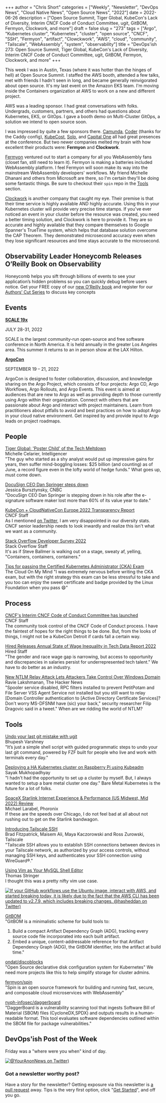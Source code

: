 +++
author = "Chris Short"
categories = ["Weekly", "Newsletter", "DevOps News", "Cloud Native News", "Open Source News", "2022"]
date = 2022-06-26
description = ["Open Source Summit, Tiger Global, KubeCon's Lack of Diversity, Interim CNCF Code of Conduct Committee, ugit, GitBOM, Fermyon, Clockwork, and more"]
draft = false
slug = "273"
tags = ["Argo", "Kubernetes cluster", "Kubernetes", "cluster", "open source", "CNCF", "SSH", "Fermyon", "artifact", "Clowckwork", "AWS", "cloud", "community", "Tailscale", "WebAssembly", "system", "observability"]
title = "DevOps'ish 273: Open Source Summit, Tiger Global, KubeCon's Lack of Diversity, Interim CNCF Code of Conduct Committee, ugit, GitBOM, Fermyon, Clockwork, and more"
+++

This week I was in Austin, Texas (where it was hotter than the hinges of hell) at Open Source Summit. I staffed the AWS booth, attended a few talks, met with friends I hadn't seen in long, and became generally reinvigorated about open source. It's my last event on the Amazon EKS team. I'm moving inside the Containers organization at AWS to work on a new and different project.

AWS was a leading sponsor. I had great conversations with folks. Undergrads, customers, partners, and others had questions about Kubernetes, EKS, or GitOps. I gave a booth demo on Multi-Cluster GitOps, a solution we intend to open source soon.

I was impressed by quite a few sponsors there. [Camunda](https://camunda.com), [Coder](https://coder.com) (thanks for the Caddy config), [KubeCost](https://www.kubecost.com/), [Solo](https://www.solo.io/), and [Capital One](https://www.capitalone.com/tech/) all had great presences at the conference. But two newer companies melted my brain with how excellent their products were: **Fermyon** and **Clockwork**.

[Fermyon](https://www.fermyon.com) ventured out to start a company for all you WebAssembly fans (closet fan, still need to learn it). Fermyon is making a batteries included WebAssembly platform. I feel Fermyon will soon make its way into the mainstream WebAssembly developers' workflows. My friend Michelle Dhanani and others from Microsoft are there, so I'm certain they'll be doing some fantastic things. Be sure to checkout their `spin` repo in the [Tools](#tools) section.

[Clockwork](https://www.clockwork.io/) is another company that caught my eye. Their premise is that their time service is highly available AND highly accurate. Using this in your Kubernetes cluster will provide very precise time stamps. If you've ever noticed an event in your cluster before the resource was created, you need a better timing solution, and Clockwork is here to provide it. They are so accurate and highly available that they compare themselves to Google Spanner's TrueTime system, which helps that database solution overcome the CAP Theorem. They demonstrated microsecond accuracy even when they lose significant resources and time stays accurate to the microsecond.

## Observability Leader Honeycomb Releases O’Reilly Book on Observability

Honeycomb helps you sift through billions of events to see your application’s hidden problems so you can quickly debug before users notice. Get your FREE copy of our [new O’Reilly book](https://info.honeycomb.io/observability-engineering-oreilly-book-2022?utm_source=devopsish&utm_medium=newsletter&utm_campaign=oreilly_book_observability_engineering_2022&utm_id=oreillybook2022&utm_content=2113) and register for our [Authors’ Cut Series](https://www.honeycomb.io/oreilly-observability-engineering/?utm_source=devopsish&utm_medium=newsletter&utm_campaign=oreilly_authors_cut_series_2022&utm_id=oreillyauthorscut&utm_content=2112) to discuss key concepts

## Events

[**SCALE 19x**](http://www.socallinuxexpo.org/?source=devopsish)

JULY 28-31, 2022

SCALE is the largest community-run open-source and free software conference in North America. It is held annually in the greater Los Angeles area. This summer it returns to an in person show at the LAX Hilton.

[**ArgoCon**](https://events.linuxfoundation.org/argocon/?source=devopsish)

SEPTEMBER 19 – 21, 2022

ArgoCon is designed to foster collaboration, discussion, and knowledge sharing on the Argo Project, which consists of four projects: Argo CD, Argo Workflows, Argo Rollouts, and Argo Events. This event is aimed at audiences that are new to Argo as well as providing depth to those currently using Argo within their organization. Connect with others that are passionate about Argo and interact with project maintainers. Learn from practitioners about pitfalls to avoid and best practices on how to adopt Argo in your cloud native environment. Get inspired by and provide input to Argo leads on project roadmaps.

## People

[Tiger Global: 'Poster Child' of the Tech Meltdown](https://nymag.com/intelligencer/2022/06/tiger-global-poster-child-of-the-tech-meltdown.html)  
Michelle Celarier, Intelligencer  
"The guy who started as a shy analyst would put up impressive gains for years, then suffer mind-boggling losses: $25 billion (and counting) as of June, a record figure even in the lofty world of hedge funds." What goes up, must come down.

[DocuSign CEO Dan Springer steps down](https://www.cnbc.com/2022/06/21/docusign-ceo-dan-springer-steps-down.html)  
Jessica Bursztynsky, CNBC  
"DocuSign CEO Dan Springer is stepping down in his role after the e-signature software maker lost more than 60% of its value year to date."

[KubeCon + CloudNativeCon Europe 2022 Transparency Report](https://www.cncf.io/reports/kubecon-cloudnativecon-europe-2022/)  
CNCF Staff  
As I mentioned [on Twitter](https://twitter.com/ChrisShort/status/1540391736970821642), I am very disappointed in our diversity stats. CNCF senior leadership needs to look inwardly and realize this isn't what we want as a community.

[Stack Overflow Developer Survey 2022](https://survey.stackoverflow.co/2022/)  
Stack Overflow Staff  
It's as if Steve Ballmer is walking out on a stage, sweaty af, yelling, "Containers, containers, containers."

[Tips for passing the Certified Kubernetes Administrator (CKA) Exam](https://www.thecloudonmymind.com/Tips-for-passing-the-Certified-Kubernetes-Administrator-CKA-Exam/)  
The Cloud On My Mind
"I was extremely nervous before writing the CKA exam, but with the right strategy this exam can be less stressful to take and you too can enjoy the sweet certificate and badge provided by the Linux Foundation when you pass 😄"

## Process

[CNCF's Interim CNCF Code of Conduct Committee has launched](https://www.cncf.io/blog/2022/06/23/cncfs-interim-cncf-code-of-conduct-committee-has-launched/)  
CNCF Staff  
The community took control of the CNCF Code of Conduct process. I have the faintest of hopes for the right things to be done. But, from the looks of things, I might not be a KubeCon Detroit if cards fall a certain way.

[Hired Releases Annual State of Wage Inequality in Tech Data Report 2022](https://hired.com/blog/highlights/hired-releases-annual-state-wage-inequality-tech-data-report-2022/)  
Hired Staff  
"The gender and race wage gap is narrowing, but access to opportunity and discrepancies in salaries persist for underrepresented tech talent." We have to do better as an industry.

[New NTLM Relay Attack Lets Attackers Take Control Over Windows Domain](https://thehackernews.com/2022/06/new-ntlm-relay-attack-lets-attackers.html)  
Ravie Lakshmanan, The Hacker News  
"Spooler service disabled, RPC filters installed to prevent PetitPotam and File Server VSS Agent Service not installed but you still want to relay [Domain Controller authentication to [Active Directory Certificate Services]? Don't worry MS-DFSNM have (sic) your back," security researcher Filip Dragovic said in a tweet." When are we ridding the world of NTLM?

## Tools

[Undo your last git mistake with ugit](https://bhupesh.me/undo-your-last-git-mistake-with-ugit/)  
Bhupesh Varshney  
"It’s just a simple shell script with guided programmatic steps to undo your last git command, powered by FZF built for people who live and work with terminals every day."

[Deploying a HA Kubernetes cluster on Raspberry Pi using Kubeadm](https://sayakm.me/deploying-a-ha-kubernetes-cluster-on-raspberry-pi-using-kubeadm/)  
Sayak Mukhopadhyay  
"I hadn't had the opportunity to set up a cluster by myself. But, I always wanted to setup a bare metal cluster one day." Bare Metal Kubernetes is the future for a lot of folks.

[SpaceX Starlink Internet Experience & Performance (US Midwest, Mid 2022) Review](https://www.phoronix.com/scan.php?page=article&item=spacex-starlink&num=1)  
Michael Larabel, Phoronix  
If these are the speeds over Chicago, I do not feel bad at all about not rushing out to get on the Starlink bandwagon.

[Introducing Tailscale SSH](https://tailscale.com/blog/tailscale-ssh/)  
Brad Fitzpatrick, Maisem Ali, Maya Kaczorowski and Ross Zurowski, Tailscale  
"Tailscale SSH allows you to establish SSH connections between devices in your Tailscale network, as authorized by your access controls, without managing SSH keys, and authenticates your SSH connection using WireGuard®."

[Using Vim as Your MySQL Shell Editor](https://trstringer.com/vim-mysqlsh/)  
Thomas Stringer  
I thought this was a pretty nifty vim use case.

[![If your GitHub workflows use the Ubuntu image, interact with AWS, and started breaking today, it is likely due to the fact that the AWS CLI has been updated to v2.7.9, which includes breaking changes. @hasheddan on Twitter)](https://shortcdn.com/devopsish/hasheddan-github-actions.webp)](https://twitter.com/hasheddan/status/1540016556184305672)

[GitBOM](https://gitbom.dev/)  
"GitBOM is a minimalistic scheme for build tools to:

1. Build a compact Artifact Dependency Graph (ADG), tracking every source code file incorporated into each built artifact.
1. Embed a unique, content-addressable reference for that Artifact Dependency Graph (ADG), the GitBOM identifier, into the artifact at build time."

[ondat/discoblocks](https://github.com/ondat/discoblocks)  
"Open Source declarative disk configuration system for Kubernetes" We need more projects like this to help simplify storage for cluster admins.

[fermyon/spin](https://github.com/fermyon/spin)  
"Spin is an open source framework for building and running fast, secure, and composable cloud microservices with WebAssembly"

[nyph-infosec/daggerboard](https://github.com/nyph-infosec/daggerboard)  
"DaggerBoard is a vulnerability scanning tool that ingests Software Bill of Material (SBOM) files (CycloneDX,SPDX) and outputs results in a human-readable format. This tool evaluates software dependencies outlined within the SBOM file for package vulnerabilities."

## DevOps'ish Post of the Week

Friday was a "where were you when" kind of day.

[![@YourAnonNews on Twitter)](https://shortcdn.com/devopsish/273-devopsish-post-of-the-week.webp)](https://twitter.com/YourAnonNews/status/1540526828603015169)

### Got a newsletter worthy post?

Have a story for the newsletter? Getting exposure via this newsletter is [a pull request](https://github.com/chris-short/devopsish.com/issues/new/choose) away. Tips is the very first option, click "[Get Started](https://github.com/chris-short/devopsish.com/issues/new?assignees=chris-short&labels=tips&template=TIPS.md&title=%5BTips%5D%3A+)", and off you go.
